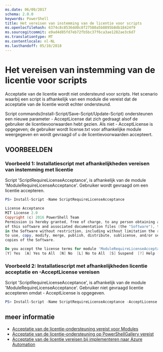 ```yaml
---
ms.date: 06/09/2017
schema: 2.0.0
keywords: PowerShell
title: Het vereisen van instemming van de licentie voor scripts
ms.openlocfilehash: 6374c8c8536dd0c8f27580a5b8895b8db18424f9
ms.sourcegitcommit: e9ad4d85fd7eb72fb5bc37f6ca3ae1282ae3c6d7
ms.translationtype: MT
ms.contentlocale: nl-NL
ms.lasthandoff: 05/10/2018
---
```

# <a name="requiring-license-acceptance-for-scripts"></a>Het vereisen van instemming van de licentie voor scripts

Acceptatie van de licentie wordt niet ondersteund voor scripts. Het scenario waarbij een script is afhankelijk van een module die vereist dat de acceptatie van de licentie wordt echter ondersteund.

Script commands(Install-Script/Save-Script/Update-Script) ondersteunen een nieuwe parameter - AcceptLicense dat zich gedraagt alsof de gebruiker de licentievoorwaarden hebt gezien. Als niet - AcceptLicense is opgegeven; de gebruiker wordt license.txt voor afhankelijke module weergegeven en wordt gevraagd of u de licentievoorwaarden accepteert.

## <a name="examples"></a>VOORBEELDEN

### <a name="example-1-install-script-with-dependencies-requiring-license-acceptance"></a>Voorbeeld 1: Installatiescript met afhankelijkheden vereisen van instemming met licentie

Script 'ScriptRequireLicenseAcceptance', is afhankelijk van de module 'ModuleRequireLicenseAcceptance'. Gebruiker wordt gevraagd om een licentie accepteren.

```PowerShell
PS> Install-Script -Name ScriptRequireLicenseAcceptance

License Acceptance
MIT License 2.0
Copyright (c) 2016 PowerShell Team
Permission is hereby granted, free of charge, to any person obtaining a copy
of this software and associated documentation files (the "Software"), to deal
in the Software without restriction, including without limitation the rights
to use, copy, modify, merge, publish, distribute, sublicense, and/or sell
copies of the Software.

Do you accept the license terms for module 'ModuleRequireLicenseAcceptance'.
[Y] Yes  [A] Yes to All  [N] No  [L] No to All  [S] Suspend  [?] Help (default is "N"):
```

### <a name="example-2-install-script-with-dependencies-requiring-license-acceptance-and--acceptlicense"></a>Voorbeeld 2: Installatiescript met afhankelijkheden licentie acceptatie en -AcceptLicense vereisen

Script 'ScriptRequireLicenseAcceptance', is afhankelijk van de module 'ModuleRequireLicenseAcceptance'. Gebruiker niet gevraagd licentie accepteren omdat - AcceptLicense is opgegeven.

```PowerShell
PS> Install-Script -Name ScriptRequireLicenseAcceptance -AcceptLicense
```

## <a name="more-details"></a>meer informatie

- [Acceptatie van de licentie-ondersteuning vereist voor Modules](module-license-acceptance.md)
- [Acceptatie van de licentie-ondersteuning op PowerShellGallery vereist](../how-to/working-with-items/items-that-require-license-acceptance.md)
- [Acceptatie van de licentie vereisen bij implementeren naar Azure Automation](../how-to/working-with-items/deploy-to-azure-automation.md)